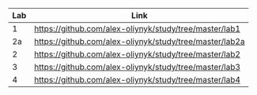 | Lab | Link |
| --- | ---- |
|  1  | https://github.com/alex-oliynyk/study/tree/master/lab1  |
|  2a | https://github.com/alex-oliynyk/study/tree/master/lab2a |
|  2  | https://github.com/alex-oliynyk/study/tree/master/lab2  |
|  3  | https://github.com/alex-oliynyk/study/tree/master/lab3  |
|  4  | https://github.com/alex-oliynyk/study/tree/master/lab4  |